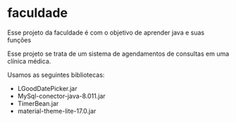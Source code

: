 # faculdade

Esse projeto da faculdade é com o objetivo de aprender java e suas funções

Esse projeto se trata de um sistema de agendamentos de consultas em uma clínica médica.

Usamos as seguintes bibliotecas:

* LGoodDatePicker.jar
* MySql-conector-java-8.011.jar
* TimerBean.jar
* material-theme-lite-17.0.jar
